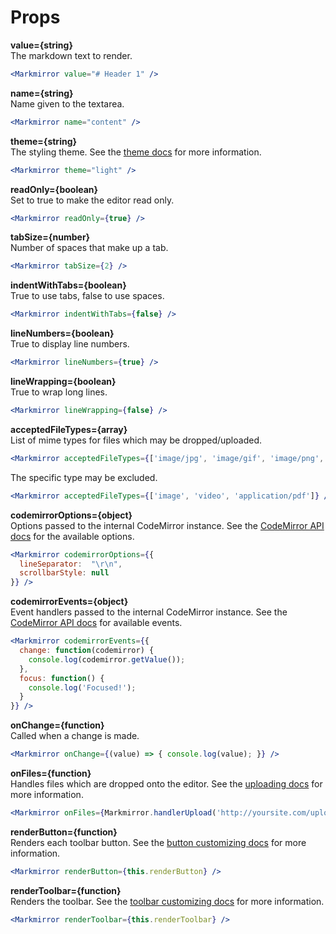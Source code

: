 Props
=====

**value={string}**  
The markdown text to render.

```jsx
<Markmirror value="# Header 1" />
```

**name={string}**  
Name given to the textarea.

```jsx
<Markmirror name="content" />
```

**theme={string}**  
The styling theme. See the [theme docs](docs/themes.md) for more information.

```jsx
<Markmirror theme="light" />
```

**readOnly={boolean}**  
Set to true to make the editor read only.

```jsx
<Markmirror readOnly={true} />
```

**tabSize={number}**  
Number of spaces that make up a tab.

```jsx
<Markmirror tabSize={2} />
```

**indentWithTabs={boolean}**  
True to use tabs, false to use spaces.

```jsx
<Markmirror indentWithTabs={false} />
```

**lineNumbers={boolean}**  
True to display line numbers.

```jsx
<Markmirror lineNumbers={true} />
```

**lineWrapping={boolean}**  
True to wrap long lines.

```jsx
<Markmirror lineWrapping={false} />
```

**acceptedFileTypes={array}**  
List of mime types for files which may be dropped/uploaded.

```jsx
<Markmirror acceptedFileTypes={['image/jpg', 'image/gif', 'image/png', 'video/mpg']} />
```

The specific type may be excluded.

```jsx
<Markmirror acceptedFileTypes={['image', 'video', 'application/pdf']} />
```


**codemirrorOptions={object}**  
Options passed to the internal CodeMirror instance. See the [CodeMirror API docs](https://codemirror.net/doc/manual.html#api) for the available options.

```jsx
<Markmirror codemirrorOptions={{
  lineSeparator:  "\r\n",
  scrollbarStyle: null
}} />
```

**codemirrorEvents={object}**  
Event handlers passed to the internal CodeMirror instance. See the [CodeMirror API docs](https://codemirror.net/doc/manual.html#events) for available events.

```jsx
<Markmirror codemirrorEvents={{
  change: function(codemirror) {
    console.log(codemirror.getValue());
  },
  focus: function() {
    console.log('Focused!');
  }
}} />
```

**onChange={function}**  
Called when a change is made.

```jsx
<Markmirror onChange={(value) => { console.log(value); }} />
```

**onFiles={function}**  
Handles files which are dropped onto the editor. See the [uploading docs](docs/uploading.md) for more information.

```jsx
<Markmirror onFiles={Markmirror.handlerUpload('http://yoursite.com/upload')} />
```

**renderButton={function}**  
Renders each toolbar button. See the [button customizing docs](docs/button.md) for more information.

```jsx
<Markmirror renderButton={this.renderButton} />
```

**renderToolbar={function}**  
Renders the toolbar. See the [toolbar customizing docs](docs/toolbar.md) for more information.

```jsx
<Markmirror renderToolbar={this.renderToolbar} />
```
